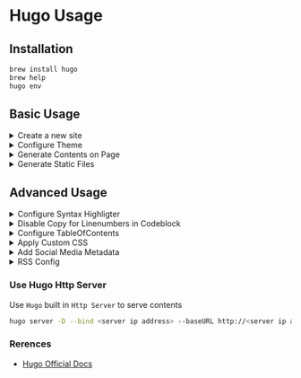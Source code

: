 # Hugo Usage

## Installation

```bash
brew install hugo
brew help
hugo env
```

## Basic Usage

<details><summary>Create a new site</summary>

</br>

```bash
hugo new site web
cd web
vim config.toml
---
baseURL = "http://xxx.example.org"
languageCode = "en-us"
title = "xxx"
---
```

</p></details>

<details><summary>Configure Theme</summary>

</br>

```bash
git clone <theme source> themes/<theme name>
rm -rf themes/<theme name>/.git
cp -r themes/<theme name>/exampleSite/config.toml ./
```

</p></details>

<details><summary>Generate Contents on Page</summary>

</br>

```bash
vim archetypes/default.md
---
This is my page.
blah blah
blah blah blah
---
hugo new posts/page1.md
hugo new posts/page2.md
hugo new posts/page3.md
```

</p></details>

<details><summary>Generate Static Files</summary>

</br>

```bash
hugo
ls -l public/
```

</p></details>

## Advanced Usage

<details><summary>Configure Syntax Highligter</summary>

</br>

reference:

- https://gohugo.io/content-management/syntax-highlighting/#generate-syntax-highlighter-css
- https://xyproto.github.io/splash/docs/
- https://gohugo.io/getting-started/configuration-markup#highlight

Add the following config to `config.toml`

```config
pygmentsUseClasses = true
# Syntax Highlight
[markup.highlight]
  anchorLineNos = false
  codeFences = true
  guessSyntax = true
  hl_Lines = ''
  lineAnchors = ''
  lineNoStart = 1
  lineNos = true
  lineNumbersInTable = false
  noClasses = true
  style = 'emacs'
  tabWidth = 4
```

#### Highlight specific linenumbers

In the content page, add the following snippets:

````config
```go {linenos=true,hl_lines=[1,"3-5"],linenostart=1}
// ... code
```
````

</p></details>

<details><summary>Disable Copy for Linenumbers in Codeblock</summary>

</br>

reference:

- https://gohugo.io/content-management/syntax-highlighting/
- https://discourse.gohugo.io/t/pygmentsuseclasses-true-not-generating-classes/15080/3

#### Enable Custom CSS

Follow the instructions written in this [link](https://mcneilcode.com/post/web/hugo/hugo-adding-custom-css-js-themes/)

#### Generate Syntax CSS

Checkout the available highlighter options [HERE](https://xyproto.github.io/splash/docs/)

Run the following commands to generate the syntax css

```bash
hugo gen chromastyles --style=<style name> > syntax.css
```

Copy the CSS file to `static/css`

```bash
mkdir -p static/css
cp syntax.css static/css
```

#### Modify CSS Configuration

In `static/css/syntax.css`, find the class `.chroma .ln`, add `user-select: none`

```css
/* LineNumbers */
.chroma .ln {
  margin-right: 0.4em;
  padding: 0 0.4em 0 0.4em;
  color: #bfbfbf;
  user-select: none;
  border-right: 2px solid #33f260;
}
```

</p></details>

<details><summary>Configure TableOfContents</summary>

</br>

reference:

- https://gohugo.io/getting-started/configuration-markup#table-of-contents

Add the following config to `config.toml`

```config
[markup.tableOfContents]
  endLevel = 3
  ordered = false
  startLevel = 2
```

</p></details>

<details><summary>Apply Custom CSS</summary>

</br>

reference: https://mcneilcode.com/post/web/hugo/hugo-adding-custom-css-js-themes/

### Overview

It is possible to extend any theme without modifying it directly, thanks to the order preference feature of Hugo theme loader. By staging a custom version of any file found in your third party theme, you can override it and extend it with any feature you may need.

The example we will use here is for a theme that may not provide a way to load a custom CSS or Javascript from the static folder into your site natively.

### Procedure

1. Stage your files into the static, if not already done. They should live in the `static` folder. You should have:

```bash
static/css/custom.css
static/js/custom.js
```

2. Add configuration parameters for custom css/js in `config.toml`:

```bash
[params]
...
customCSS = ["css/custom.css"]
customJS = ["js/custom.js"]
```

3. Copy the head.html from your preferred theme, into your local project:

```bash
mkdir -p layouts/partials
cp themes/<theme_name>/layouts/partials/head.html layouts/partials/
```

4. Extend the local version of head.html to load the custom scripts:

```bash
<!-- css -->
{{ range .Site.Params.customCSS -}}
    <link rel="stylesheet" href="{{ . | absURL }}">
{{- end }}

<!-- javascript -->
{{ range .Site.Params.customJS -}}
    <script type="text/javascript" src="{{ . | absURL }}"></script>
{{- end }}
```

Now your site will load these custom files in addition to all the other files needed for the theme.

</p></details>

<details><summary>Add Social Media Metadata</summary>

### Intro

By default, the sites generated from `Hugo` do not support the `social-metadata` adds-on. You will have to manually add it. Thanks to the [hugo-social-metadata](https://github.com/msfjarvis/hugo-social-metadata) repo, it gives us some guidances on how to enable the feature in an easy way.

### Setup

1. Create a file named `social_metadata.html` under `layouts/partials`. Paste the following contents into it:

```html
<!-- Configure meta and title tags -->
<meta property="og:type" content="website" />
{{ if .Site.Params.TwitterCardType }}
<meta
  name="twitter:card"
  content="{{ .Site.Params.TwitterCardType }}"
  key="twcard"
/>
{{ else }}
<meta name="twitter:card" content="summary_large_image" key="twcard" />
{{ end }} {{ if .Site.Params.TwitterUsername }}
<meta
  name="twitter:site"
  content="{{ .Site.Params.TwitterUsername }}"
  key="twhandle"
/>
{{ end }} {{ if .IsHome }}
<title>{{ .Site.Title }}</title>
<meta name="description" content="{{ $.Site.Params.description }}" />
<meta name="keywords" content="{{ $.Site.Params.Keywords }}" />
<meta property="og:url" content="{{ .Site.BaseURL }}" key="ogurl" />
<meta property="og:title" content="{{ .Site.Title }}" key="ogtitle" />
<meta
  name="og:description"
  content="{{ $.Site.Params.description }}"
  key="ogdesc"
/>
{{ else }}
<title>{{ .Title }} &middot; {{ .Site.Title }}</title>
<meta name="description" content="{{ .Description }}" />
{{ if .Params.tags }}
<meta name="keywords" content="{{ range .Params.tags }}{{ . }},{{ end }}" />
{{ else }}
<meta name="keywords" content="{{ $.Site.Params.Keywords }}" />
{{ end }}
<meta property="og:url" content="{{ .Permalink }}" />
<meta property="og:title" content="{{ .Title }} &middot; {{ .Site.Title }}" />
{{ if .Description }}
<meta name="og:description" content="{{ .Description }}" />
{{ else }}
<meta name="og:description" content="{{ $.Site.Params.description }}" />
{{ end }}
<meta name="twitter:url" content="{{ .Permalink }}" />
{{ if .Params.SocialImage }}
<meta
  property="og:image"
  content="{{ .Site.BaseURL }}{{ .Params.SocialImage }}"
  key="ogimage"
/>
{{ else }}
<meta
  property="og:image"
  content="{{ .Site.BaseURL}}{{ .Site.Params.SocialImage }}"
  key="ogimage"
/>
{{ end }}
<link rel="canonical" href="{{ .Permalink }}" />
{{ end }}
```

2. Include the `social_metadata.html` partial in your `head.html` under `layouts/partials` like so:

```html
{{ partial "social_metadata.html" . }}.
```

this will enable the `social-metadata` feature.

### Fix code block wraplines issue

To add the `horizontal scrollbar`: add the following lines in `layouts/partials/custom-header.html`

```html
<style type="text/css">
  pre code {
    white-space: pre;
  }
</style>
```

### Customize your page with metadata

You can customize some of the generated metadata on a per-page basis. Setting `description`, `socialImage` or `tags` in the frontmatter will override the defaults loaded from the main `config` file.

```md
+++
description = "A nice description for this blogpost"
socialImage = "path/to/an/image/that/describes/this/post/best"
tags = ["this", "blog", "rocks!"]
+++
```

</p></details>

<details><summary>RSS Config</summary>

### RSS Config

references:

- [TIL: How to Create Full Text RSS Feed for Hugo](https://www.rockyourcode.com/til-how-to-create-full-text-rss-feed-for-hugo/)
- [Hugo Site - RSS Template](https://gohugo.io/templates/rss/)

</details>

### Use Hugo Http Server

Use `Hugo` built in `Http Server` to serve contents

```bash
hugo server -D --bind <server ip address> --baseURL http://<server ip address>
```

### Rerences

- [Hugo Official Docs](https://gohugo.io/documentation/)

